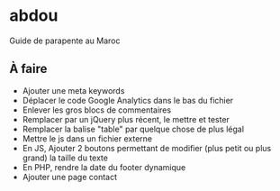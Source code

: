 abdou
=====

Guide de parapente au Maroc

À faire
-----

* Ajouter une meta keywords
* Déplacer le code Google Analytics dans le bas du fichier
* Enlever les gros blocs de commentaires
* Remplacer par un jQuery plus récent, le mettre et tester
* Remplacer la balise "table" par quelque chose de plus légal
* Mettre le js dans un fichier externe
* En JS, Ajouter 2 boutons permettant de modifier (plus petit ou plus grand) la taille du texte
* En PHP, rendre la date du footer dynamique
* Ajouter une page contact

